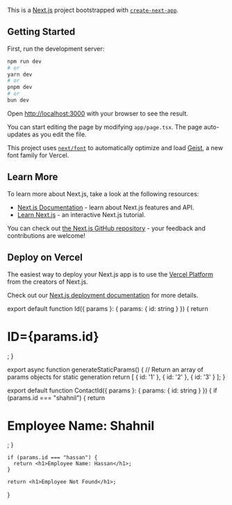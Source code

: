 This is a [Next.js](https://nextjs.org) project bootstrapped with [`create-next-app`](https://nextjs.org/docs/app/api-reference/cli/create-next-app).

## Getting Started

First, run the development server:

```bash
npm run dev
# or
yarn dev
# or
pnpm dev
# or
bun dev
```

Open [http://localhost:3000](http://localhost:3000) with your browser to see the result.

You can start editing the page by modifying `app/page.tsx`. The page auto-updates as you edit the file.

This project uses [`next/font`](https://nextjs.org/docs/app/building-your-application/optimizing/fonts) to automatically optimize and load [Geist](https://vercel.com/font), a new font family for Vercel.

## Learn More

To learn more about Next.js, take a look at the following resources:

- [Next.js Documentation](https://nextjs.org/docs) - learn about Next.js features and API.
- [Learn Next.js](https://nextjs.org/learn) - an interactive Next.js tutorial.

You can check out [the Next.js GitHub repository](https://github.com/vercel/next.js) - your feedback and contributions are welcome!

## Deploy on Vercel

The easiest way to deploy your Next.js app is to use the [Vercel Platform](https://vercel.com/new?utm_medium=default-template&filter=next.js&utm_source=create-next-app&utm_campaign=create-next-app-readme) from the creators of Next.js.

Check out our [Next.js deployment documentation](https://nextjs.org/docs/app/building-your-application/deploying) for more details.



















export default function Id({ params }: { params: { id: string } }) {
    return <h1>ID={params.id}</h1>;
}

export async function generateStaticParams() {
    // Return an array of params objects for static generation
    return [
        { id: '1' },
        { id: '2' },
        { id: '3' }
    ];
}









export default function ContactId({ params }: { params: { id: string } }) {
    if (params.id === "shahnil") {
      return <h1>Employee Name: Shahnil</h1>;
    }
  
    if (params.id === "hassan") {
      return <h1>Employee Name: Hassan</h1>;
    }
  
    return <h1>Employee Not Found</h1>;
  }
  